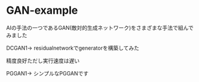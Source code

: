 # GAN-example
AIの手法の一つであるGAN(敵対的生成ネットワーク)をさまざまな手法で組んでみました

DCGAN1→ residualnetworkでgeneratorを構築してみた

精度良好ただし実行速度は遅い

PGGAN1→ シンプルなPGGANです
